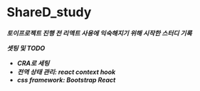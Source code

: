 # ShareD_study

<h5>토이프로젝트 진행 전 리액트 사용에 익숙해지기 위해 시작한 스터디 기록</p>

<p>셋팅 및 TODO</p>
<ul>
  <li>
    CRA로 세팅
  </li>
  <li>
   전역 상태 관리: react context hook
  </li>
  <li>
   css framework: Bootstrap React
  </li>
  </ul>
  
  

